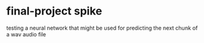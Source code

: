 # final-project spike
testing a neural network that might be used for predicting the next chunk of a wav audio file
